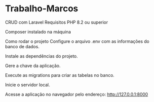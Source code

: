 # Trabalho-Marcos

CRUD com Laravel
Requisitos
PHP 8.2 ou superior

Composer instalado na máquina

Como rodar o projeto
Configure o arquivo .env com as informações do banco de dados.

Instale as dependências do projeto.

Gere a chave da aplicação.

Execute as migrations para criar as tabelas no banco.

Inicie o servidor local.

Acesse a aplicação no navegador pelo endereço: http://127.0.0.1:8000
